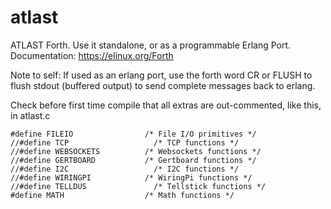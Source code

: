 # atlast

ATLAST Forth. Use it standalone, or as a programmable Erlang Port. Documentation: https://elinux.org/Forth

Note to self: If used as an erlang port, use the forth word CR or FLUSH to flush stdout (buffered output) to send complete messages back to erlang.

Check before first time compile that all extras are out-commented, like this, in atlast.c

	#define FILEIO			      /* File I/O primitives */
	//#define TCP		      		/* TCP functions */
	//#define WEBSOCKETS          /* Websockets functions */
	//#define GERTBOARD		      /* Gertboard functions */
	//#define I2C					/* I2C functions */
	//#define WIRINGPI			  /* WiringPi functions */
	//#define TELLDUS          		/* Tellstick functions */
	#define MATH			      /* Math functions */

